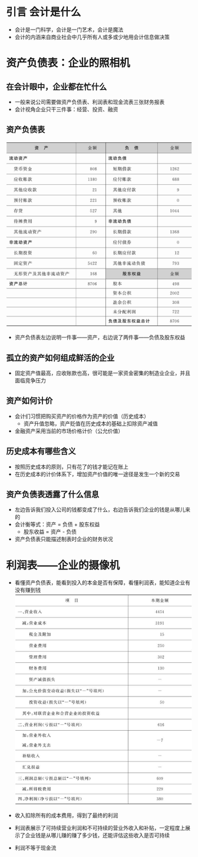 # 引言 会计是什么
- 会计是一门科学，会计是一门艺术，会计是魔法
- 会计的内涵来自商业社会中几乎所有人或多或少地用会计信息做决策

# 资产负债表：企业的照相机
## 在会计眼中，企业都在忙什么
- 一般来说公司需要做资产负债表、利润表和现金流表三张财务报表
- 会计视角企业只干三件事：经营、投资、融资
## 资产负债表
![资产负债表](./images//%E4%B8%80%E6%9C%AC%E4%B9%A6%E8%AF%BB%E6%87%82%E8%B4%A2%E6%8A%A5//%E8%B5%84%E4%BA%A7%E8%B4%9F%E5%80%BA%E8%A1%A8.jpg)
- 资产负债表左边说明一件事——资产，右边说了两件事——负债及股东权益

## 孤立的资产如何组成鲜活的企业

- 固定资产值最高，应收账款也高，很可能是一家资金密集的制造业企业，并且面临竞争压力

## 资产如何计价
- 会计们习惯把购买资产的价格作为资产的价值（历史成本）
    - 资产升值忽略，资产贬值在历史成本的基础上扣除资产减值
- 金融资产采用当前的市场价格计价（公允价值）

## 历史成本有哪些含义
- 按照历史成本的原则，只有花了的钱才能记在账上
- 在历史成本的计价体系下，增加资产价值的唯一途径是发生一个新的交易

## 资产负债表透露了什么信息
- 左边告诉我们投入公司的钱都变成了什么，右边告诉我们企业的钱是从哪儿来的
- 会计衡等式：资产 = 负债 + 股东权益
    - 股东收益 = 资产 - 负债
- 资产负债表只能描述制表时企业的财务状况

# 利润表——企业的摄像机

- 看懂资产负债表，能看到投入的本金是否有保障，看懂利润表，能知道企业有没有赚到钱
![利润表](./images/%E4%B8%80%E6%9C%AC%E4%B9%A6%E8%AF%BB%E6%87%82%E8%B4%A2%E6%8A%A5/%E5%88%A9%E6%B6%A6%E8%A1%A8.jpg)

- 收入扣除所有的成本费用，得到了最终的利润
- 利润表展示了可持续营业利润和不可持续的营业外收入和补贴，一定程度上展示了企业钱是从哪儿赚的赚了多少钱，还能评估这些收入是否可持续
- 利润不等于现金流
